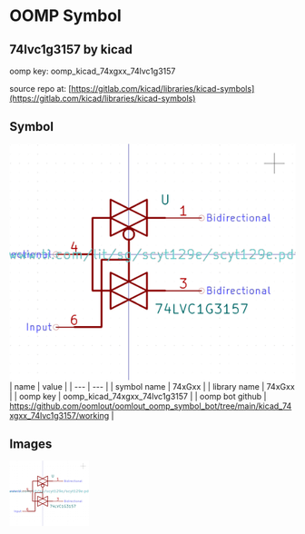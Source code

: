 # OOMP Symbol  
## 74lvc1g3157  by kicad  
  
oomp key: oomp_kicad_74xgxx_74lvc1g3157  
  
source repo at: [https://gitlab.com/kicad/libraries/kicad-symbols](https://gitlab.com/kicad/libraries/kicad-symbols)  
## Symbol  
  
[![working.png](working_600.png)](working.png)  
| name | value | 
| --- | --- | 
| symbol name | 74xGxx | 
| library name | 74xGxx | 
| oomp key | oomp_kicad_74xgxx_74lvc1g3157 | 
| oomp bot github | https://github.com/oomlout/oomlout_oomp_symbol_bot/tree/main/kicad_74xgxx_74lvc1g3157/working | 
## Images  
  
[![working.png](working_140.png)](working.png)  
